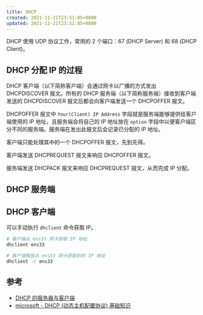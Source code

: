 ```yaml
---
title: DHCP
created: 2021-11-21T23:51:05+0800
updated: 2021-11-21T23:51:05+0800
---
```



DHCP 使用 UDP 协议工作，常用的 2 个端口：67 (DHCP Server) 和 68 (DHCP Client)。

## DHCP 分配 IP 的过程

DHCP 客户端（以下简称客户端）会通过网卡以广播的方式发出 DHCPDISCOVER 报文。所有的 DHCP 服务端（以下简称服务端）接收到客户端发送的 DHCPDISCOVER 报文后都会向客户端发送一个 DHCPOFFER 报文。

DHCPOFFER 报文中 `Your(Client) IP Address` 字段就是服务端能够提供给客户端使用的 IP 地址，且服务端会将自己的 IP 地址放在 `option` 字段中以便客户端区分不同的服务端。服务端在发出此报文后会记录已分配的 IP 地址。

客户端只能处理其中的一个 DHCPOFFER 报文，先到先得。

客户端发送 DHCPREQUEST 报文来响应 DHCPOFFER 报文。

服务端发送 DHCPACK 报文来响应 DHCPREQUEST 报文，从而完成 IP 分配。


## DHCP 服务端

## DHCP 客户端

可以手动执行 `dhclient` 命令获取 IP。

```sh
# 客户端从 ens33 网卡获取 IP 地址
dhclient ens33

# 客户端释放从 ens33 网卡获取到的 IP 地址
dhclient -r ens33
```

## 参考

- [DHCP 的服务器与客户端](https://archive.ph/lf9Rm)
- [microsoft - DHCP (动态主机配置协议) 基础知识](https://archive.ph/tLHdD)
